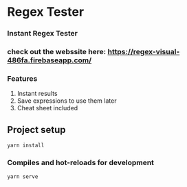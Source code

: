 # Regex Tester
### Instant Regex Tester 

### check out the webssite here: https://regex-visual-486fa.firebaseapp.com/

### __Features__

1. Instant results
2. Save expressions to use them later 
3. Cheat sheet included


## Project setup
```
yarn install
```

### Compiles and hot-reloads for development
```
yarn serve
```

